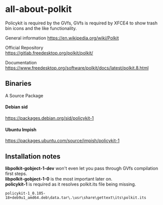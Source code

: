 # all-about-polkit
Policykit is required by the GVfs, GVfs is required by XFCE4 to show trash bin icons and the like functionality.

General information
https://en.wikipedia.org/wiki/Polkit

Official Repository  
https://gitlab.freedesktop.org/polkit/polkit/
 
Documentation  
https://www.freedesktop.org/software/polkit/docs/latest/polkit.8.html


## Binaries
A Source Package  

#### Debian sid 
https://packages.debian.org/sid/policykit-1

#### Ubuntu Impish 
https://packages.ubuntu.com/source/impish/policykit-1


## Installation notes
**libpolkit-gobject-1-dev** won't even let you pass through GVfs compilation first steps.  
**libpolkit-gobject-1-0** is the most important later on.  
**policykit-1** is required as it resolves polkit.its file being missing.  
```
policykit-1_0.105-18+deb9u1_amd64.deb\data.tar\.\usr\share\gettext\its\polkit.its
```

